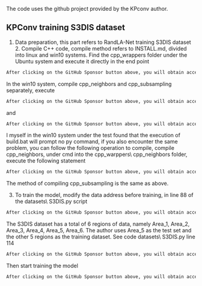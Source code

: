 The code uses the github project provided by the KPconv author. 

##  KPConv training S3DIS dataset 

 1. Data preparation, this part refers to RandLA-Net training S3DIS dataset 2. Compile C++ code, compile method refers to INSTALL.md, divided into linux and win10 systems. Find the cpp_wrappers folder under the Ubuntu system and execute it directly in the end point 

  ```python  
After clicking on the GitHub Sponsor button above, you will obtain access permissions to my private code repository ( https://github.com/slowlon/my_code_bar ) to view this blog code. By searching the code number of this blog, you can find the code you need, code number is: 2024020309573775433
  ```  
 In the win10 system, compile cpp_neighbors and cpp_subsampling separately, execute 

  ```python  
After clicking on the GitHub Sponsor button above, you will obtain access permissions to my private code repository ( https://github.com/slowlon/my_code_bar ) to view this blog code. By searching the code number of this blog, you can find the code you need, code number is: 2024020309573775433
  ```  
 and 

  ```python  
After clicking on the GitHub Sponsor button above, you will obtain access permissions to my private code repository ( https://github.com/slowlon/my_code_bar ) to view this blog code. By searching the code number of this blog, you can find the code you need, code number is: 2024020309573775433
  ```  
 I myself in the win10 system under the test found that the execution of build.bat will prompt no py command, if you also encounter the same problem, you can follow the following operation to compile, compile cpp_neighbors, under cmd into the cpp_warppers\ cpp_neighbors folder, execute the following statement 

  ```python  
After clicking on the GitHub Sponsor button above, you will obtain access permissions to my private code repository ( https://github.com/slowlon/my_code_bar ) to view this blog code. By searching the code number of this blog, you can find the code you need, code number is: 2024020309573775433
  ```  
 The method of compiling cpp_subsampling is the same as above. 

 3. To train the model, modify the data address before training, in line 88 of the datasets\ S3DIS.py script 

  ```python  
After clicking on the GitHub Sponsor button above, you will obtain access permissions to my private code repository ( https://github.com/slowlon/my_code_bar ) to view this blog code. By searching the code number of this blog, you can find the code you need, code number is: 2024020309573775433
  ```  
 The S3DIS dataset has a total of 6 regions of data, namely Area_1, Area_2, Area_3, Area_4, Area_5, Area_6. The author uses Area_5 as the test set and the other 5 regions as the training dataset. See code datasets\ S3DIS.py line 114 

  ```python  
After clicking on the GitHub Sponsor button above, you will obtain access permissions to my private code repository ( https://github.com/slowlon/my_code_bar ) to view this blog code. By searching the code number of this blog, you can find the code you need, code number is: 2024020309573775433
  ```  
 Then start training the model 

  ```python  
After clicking on the GitHub Sponsor button above, you will obtain access permissions to my private code repository ( https://github.com/slowlon/my_code_bar ) to view this blog code. By searching the code number of this blog, you can find the code you need, code number is: 2024020309573775433
  ```  
